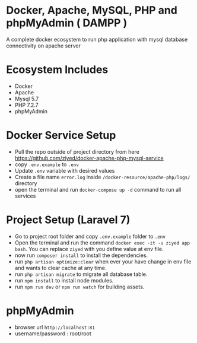 # Docker, Apache, MySQL, PHP and phpMyAdmin ( DAMPP )
A complete docker ecosystem to run php application with mysql database connectivity on apache server

# Ecosystem Includes
- Docker
- Apache
- Mysql 5.7
- PHP 7.2.7
- phpMyAdmin

# Docker Service Setup
- Pull the repo outside of project directory from here https://github.com/ziyed/docker-apache-php-mysql-service
- copy `.env.example` to `.env`
- Update `.env` variable with desired values
- Create a file name `error.log` inside `/docker-resource/apache-php/logs/` directory
- open the terminal and run `docker-compose up -d` command to run all services

# Project Setup (Laravel 7)
- Go to project root folder and copy `.env.example` folder to `.env`
- Open the terminal and run the command `docker exec -it -u ziyed app bash`. You can replace `ziyed` with you define value at env file.
- now run `composer install` to install the dependencies.
- run `php artisan optimize:clear` when ever your have change in env file and wants to clear cache at any time.
- run `php artisan migrate` to migrate all database table.
- run `npm install` to install node modules.
- run `npm run dev` or `npm run watch` for building assets.

# phpMyAdmin 
- browser url `http://localhost:81`
- username/password :  root/root
